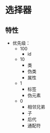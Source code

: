# 选择器

## 特性

- 优先级：
    - 100
        - id
    - 10
        - 类
        - 伪类
        - 属性
    - 1
        - 标签
        - 伪元素
    - 0
        - 相邻兄弟
        - 子
        - 后代
        - 通配符
